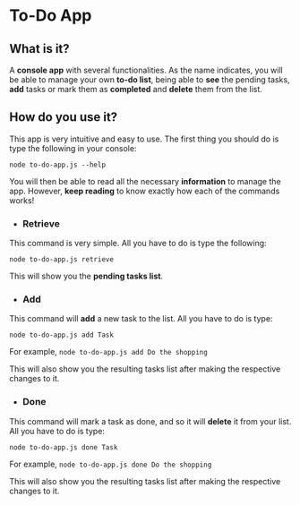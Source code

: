 # To-Do App
## What is it?
A **console app** with several functionalities. As the name indicates, you will be able to manage your own **to-do list**,
being able to **see** the pending tasks, **add** tasks or mark them as **completed** and **delete** them from the list.

## How do you use it?
This app is very intuitive and easy to use. The first thing you should do is type the following in your console:
```
node to-do-app.js --help 
```
You will then be able to read all the necessary **information** to manage the app.
However, **keep reading** to know exactly how each of the commands works!

* ### Retrieve
This command is very simple. All you have to do is type the following:
```
node to-do-app.js retrieve
```  
This will show you the **pending tasks list**.

* ### Add
This command will **add** a new task to the list.
All you have to do is type: 
```
node to-do-app.js add Task
``` 
For example, ```node to-do-app.js add Do the shopping```

This will also show you the resulting tasks list after making the respective changes to it.

* ### Done
This command will mark a task as done, and so it will **delete** it from your list.
All you have to do is type: 
```
node to-do-app.js done Task
``` 
For example, ```node to-do-app.js done Do the shopping```

This will also show you the resulting tasks list after making the respective changes to it.
